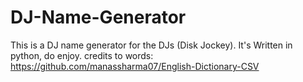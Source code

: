 # DJ-Name-Generator
This is a DJ name generator for the DJs (Disk Jockey). It's Written in python, do enjoy. credits to words: https://github.com/manassharma07/English-Dictionary-CSV
